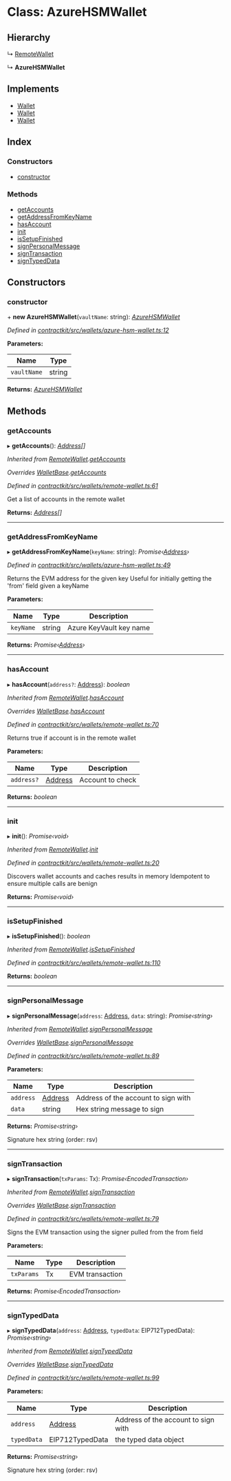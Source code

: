 # Class: AzureHSMWallet

## Hierarchy

  ↳ [RemoteWallet](_contractkit_src_wallets_remote_wallet_.remotewallet.md)

  ↳ **AzureHSMWallet**

## Implements

* [Wallet](../interfaces/_contractkit_src_wallets_wallet_.wallet.md)
* [Wallet](../interfaces/_contractkit_src_wallets_wallet_.wallet.md)
* [Wallet](../interfaces/_contractkit_src_wallets_wallet_.wallet.md)

## Index

### Constructors

* [constructor](_contractkit_src_wallets_azure_hsm_wallet_.azurehsmwallet.md#constructor)

### Methods

* [getAccounts](_contractkit_src_wallets_azure_hsm_wallet_.azurehsmwallet.md#getaccounts)
* [getAddressFromKeyName](_contractkit_src_wallets_azure_hsm_wallet_.azurehsmwallet.md#getaddressfromkeyname)
* [hasAccount](_contractkit_src_wallets_azure_hsm_wallet_.azurehsmwallet.md#hasaccount)
* [init](_contractkit_src_wallets_azure_hsm_wallet_.azurehsmwallet.md#init)
* [isSetupFinished](_contractkit_src_wallets_azure_hsm_wallet_.azurehsmwallet.md#issetupfinished)
* [signPersonalMessage](_contractkit_src_wallets_azure_hsm_wallet_.azurehsmwallet.md#signpersonalmessage)
* [signTransaction](_contractkit_src_wallets_azure_hsm_wallet_.azurehsmwallet.md#signtransaction)
* [signTypedData](_contractkit_src_wallets_azure_hsm_wallet_.azurehsmwallet.md#signtypeddata)

## Constructors

###  constructor

\+ **new AzureHSMWallet**(`vaultName`: string): *[AzureHSMWallet](_contractkit_src_wallets_azure_hsm_wallet_.azurehsmwallet.md)*

*Defined in [contractkit/src/wallets/azure-hsm-wallet.ts:12](https://github.com/celo-org/celo-monorepo/blob/master/packages/contractkit/src/wallets/azure-hsm-wallet.ts#L12)*

**Parameters:**

Name | Type |
------ | ------ |
`vaultName` | string |

**Returns:** *[AzureHSMWallet](_contractkit_src_wallets_azure_hsm_wallet_.azurehsmwallet.md)*

## Methods

###  getAccounts

▸ **getAccounts**(): *[Address](../modules/_contractkit_src_base_.md#address)[]*

*Inherited from [RemoteWallet](_contractkit_src_wallets_remote_wallet_.remotewallet.md).[getAccounts](_contractkit_src_wallets_remote_wallet_.remotewallet.md#getaccounts)*

*Overrides [WalletBase](_contractkit_src_wallets_wallet_.walletbase.md).[getAccounts](_contractkit_src_wallets_wallet_.walletbase.md#getaccounts)*

*Defined in [contractkit/src/wallets/remote-wallet.ts:61](https://github.com/celo-org/celo-monorepo/blob/master/packages/contractkit/src/wallets/remote-wallet.ts#L61)*

Get a list of accounts in the remote wallet

**Returns:** *[Address](../modules/_contractkit_src_base_.md#address)[]*

___

###  getAddressFromKeyName

▸ **getAddressFromKeyName**(`keyName`: string): *Promise‹[Address](../modules/_contractkit_src_base_.md#address)›*

*Defined in [contractkit/src/wallets/azure-hsm-wallet.ts:49](https://github.com/celo-org/celo-monorepo/blob/master/packages/contractkit/src/wallets/azure-hsm-wallet.ts#L49)*

Returns the EVM address for the given key
Useful for initially getting the 'from' field given a keyName

**Parameters:**

Name | Type | Description |
------ | ------ | ------ |
`keyName` | string | Azure KeyVault key name  |

**Returns:** *Promise‹[Address](../modules/_contractkit_src_base_.md#address)›*

___

###  hasAccount

▸ **hasAccount**(`address?`: [Address](../modules/_contractkit_src_base_.md#address)): *boolean*

*Inherited from [RemoteWallet](_contractkit_src_wallets_remote_wallet_.remotewallet.md).[hasAccount](_contractkit_src_wallets_remote_wallet_.remotewallet.md#hasaccount)*

*Overrides [WalletBase](_contractkit_src_wallets_wallet_.walletbase.md).[hasAccount](_contractkit_src_wallets_wallet_.walletbase.md#hasaccount)*

*Defined in [contractkit/src/wallets/remote-wallet.ts:70](https://github.com/celo-org/celo-monorepo/blob/master/packages/contractkit/src/wallets/remote-wallet.ts#L70)*

Returns true if account is in the remote wallet

**Parameters:**

Name | Type | Description |
------ | ------ | ------ |
`address?` | [Address](../modules/_contractkit_src_base_.md#address) | Account to check  |

**Returns:** *boolean*

___

###  init

▸ **init**(): *Promise‹void›*

*Inherited from [RemoteWallet](_contractkit_src_wallets_remote_wallet_.remotewallet.md).[init](_contractkit_src_wallets_remote_wallet_.remotewallet.md#init)*

*Defined in [contractkit/src/wallets/remote-wallet.ts:20](https://github.com/celo-org/celo-monorepo/blob/master/packages/contractkit/src/wallets/remote-wallet.ts#L20)*

Discovers wallet accounts and caches results in memory
Idempotent to ensure multiple calls are benign

**Returns:** *Promise‹void›*

___

###  isSetupFinished

▸ **isSetupFinished**(): *boolean*

*Inherited from [RemoteWallet](_contractkit_src_wallets_remote_wallet_.remotewallet.md).[isSetupFinished](_contractkit_src_wallets_remote_wallet_.remotewallet.md#issetupfinished)*

*Defined in [contractkit/src/wallets/remote-wallet.ts:110](https://github.com/celo-org/celo-monorepo/blob/master/packages/contractkit/src/wallets/remote-wallet.ts#L110)*

**Returns:** *boolean*

___

###  signPersonalMessage

▸ **signPersonalMessage**(`address`: [Address](../modules/_contractkit_src_base_.md#address), `data`: string): *Promise‹string›*

*Inherited from [RemoteWallet](_contractkit_src_wallets_remote_wallet_.remotewallet.md).[signPersonalMessage](_contractkit_src_wallets_remote_wallet_.remotewallet.md#signpersonalmessage)*

*Overrides [WalletBase](_contractkit_src_wallets_wallet_.walletbase.md).[signPersonalMessage](_contractkit_src_wallets_wallet_.walletbase.md#signpersonalmessage)*

*Defined in [contractkit/src/wallets/remote-wallet.ts:89](https://github.com/celo-org/celo-monorepo/blob/master/packages/contractkit/src/wallets/remote-wallet.ts#L89)*

**Parameters:**

Name | Type | Description |
------ | ------ | ------ |
`address` | [Address](../modules/_contractkit_src_base_.md#address) | Address of the account to sign with |
`data` | string | Hex string message to sign |

**Returns:** *Promise‹string›*

Signature hex string (order: rsv)

___

###  signTransaction

▸ **signTransaction**(`txParams`: Tx): *Promise‹EncodedTransaction›*

*Inherited from [RemoteWallet](_contractkit_src_wallets_remote_wallet_.remotewallet.md).[signTransaction](_contractkit_src_wallets_remote_wallet_.remotewallet.md#signtransaction)*

*Overrides [WalletBase](_contractkit_src_wallets_wallet_.walletbase.md).[signTransaction](_contractkit_src_wallets_wallet_.walletbase.md#signtransaction)*

*Defined in [contractkit/src/wallets/remote-wallet.ts:79](https://github.com/celo-org/celo-monorepo/blob/master/packages/contractkit/src/wallets/remote-wallet.ts#L79)*

Signs the EVM transaction using the signer pulled from the from field

**Parameters:**

Name | Type | Description |
------ | ------ | ------ |
`txParams` | Tx | EVM transaction  |

**Returns:** *Promise‹EncodedTransaction›*

___

###  signTypedData

▸ **signTypedData**(`address`: [Address](../modules/_contractkit_src_base_.md#address), `typedData`: EIP712TypedData): *Promise‹string›*

*Inherited from [RemoteWallet](_contractkit_src_wallets_remote_wallet_.remotewallet.md).[signTypedData](_contractkit_src_wallets_remote_wallet_.remotewallet.md#signtypeddata)*

*Overrides [WalletBase](_contractkit_src_wallets_wallet_.walletbase.md).[signTypedData](_contractkit_src_wallets_wallet_.walletbase.md#signtypeddata)*

*Defined in [contractkit/src/wallets/remote-wallet.ts:99](https://github.com/celo-org/celo-monorepo/blob/master/packages/contractkit/src/wallets/remote-wallet.ts#L99)*

**Parameters:**

Name | Type | Description |
------ | ------ | ------ |
`address` | [Address](../modules/_contractkit_src_base_.md#address) | Address of the account to sign with |
`typedData` | EIP712TypedData | the typed data object |

**Returns:** *Promise‹string›*

Signature hex string (order: rsv)
